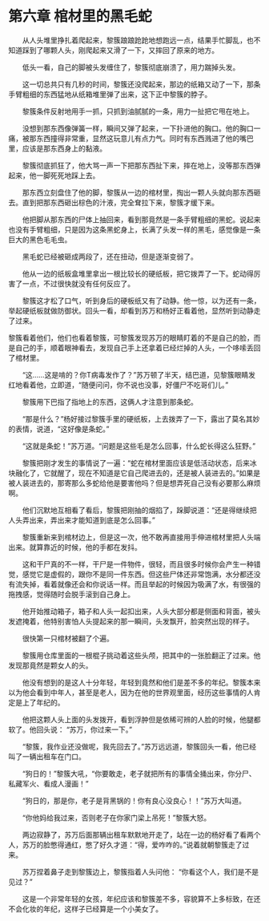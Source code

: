 # 第六章 棺材里的黑毛蛇


　　从人头堆里挣扎着爬起来，黎簇踉踉跄跄地想跑远一点，结果手忙脚乱，也不知道踩到了哪颗人头，刚爬起来又滑了一下，又摔回了原来的地方。

　　低头一看，自己的脚被头发缠住了，黎簇彻底崩溃了，用力踹掉头发。

　　这一切总共只有几秒的时间，黎簇还没爬起来，那边的纸箱又动了一下，那条手臂粗细的东西猛地从纸箱堆里弹了出来，这下正中黎簇的脖子。

　　黎簇条件反射地用手一抓，只抓到油腻腻的一条，用力一扯把它甩在地上。

　　没想到那东西像弹簧一样，瞬间又弹了起来，一下扑进他的胸口。他的胸口一痛，被那东西撞得非常重，显然这玩意儿有点力气。同时有东西溅进了他的嘴巴里，应该是那东西身上的黏液。

　　黎簇彻底抓狂了，他大骂一声一下把那东西扯下来，摔在地上，没等那东西弹起来，他一脚死死地踩上去。

　　那东西立刻盘住了他的脚，黎簇从一边的棺材里，掏出一颗人头就向那东西砸去。直到把那东西砸出棕色的汁液，完全耷拉下来，黎簇才缓下来。

　　他把脚从那东西的尸体上抽回来，看到那竟然是一条手臂粗细的黑蛇。说起来也没有手臂粗细，只是因为这条黑蛇身上，长满了头发一样的黑毛，感觉像是一条巨大的黑色毛毛虫。

　　黑毛蛇已经被砸成两段了，还在扭动，但是逐渐变弱了。

　　他从一边的纸板盒堆里拿出一根比较长的硬纸板，把它拨弄了一下。蛇动得厉害了一点，不过很快就没有任何反应了。

　　黎簇这才松了口气，听到身后的硬板纸又有了动静。他一惊，以为还有一条，举起硬纸板就做防御状。回头一看，却看到苏万和杨好正看着他，显然听到动静走了过来。

黎簇看着他们，他们也看着黎簇，可黎簇发现苏万的眼睛盯着的不是自己的脸，而是自己的手，顺着眼神看去，发现自己手上还拿着已经烂掉的人头，一个哆嗦丢回了棺材里。

　　“这……这是啃的？你T病毒发作了？”苏万顿了半天，结巴道，见黎簇眼睛发红地看着他，立即道，“随便问问，你不说也没事，好僵尸不吃哥们儿。”

　　黎簇用下巴指了指地上的东西，这俩人才注意到那条蛇。

　　“那是什么？”杨好接过黎簇手里的硬纸板，上去拨弄了一下，露出了莫名其妙的表情，说道，“这好像是条蛇。”

　　“这就是条蛇！”苏万道。“问题是这些毛是怎么回事，什么蛇长得这么狂野。”

　　黎簇把刚才发生的事情说了一遍：“蛇在棺材里面应该是低活动状态，后来冰块融化了，它就醒了，现在不知道是它自己爬进去的，还是被人装进去的。”如果是被人装进去的，那寄那么多蛇给他是要害他吗？但是想弄死自己没有必要那么麻烦啊。

　　他们沉默地互相看了看后，黎簇把刚抽的烟掐了，跺脚说道：“还是得继续把人头弄出来，弄出来才能知道到底是怎么回事。”

　　黎簇重新来到棺材边上，但是这一次，他不敢再直接用手伸进棺材里把人头端出来。就算靠近的时候，他的手都在发抖。

　　这和干尸真的不一样，干尸是一件物件，很轻，而且很多时候你会产生一种错觉，感觉它是虚假的，跟你不是同一件东西。但这些尸体还非常饱满，水分都还没有流失掉，看着就像还会和你说话一样。而且举起的时候因为吸满了水，有很强的拖拽感，觉得随时会脱手滚到自己身上。

　　他开始推动箱子，箱子和人头一起扣出来，人头大部分都是侧面和背面，被头发遮掩着，他特别害怕人头提起来的那一瞬间，头发飘开，脸突然出现的样子。

　　很快第一只棺材被翻了个遍。

　　黎簇用仓库里面的一根棍子挑动着这些头颅，把其中的一张脸翻正了过来。他发现那竟然是颗女人的头。

　　他没有想到的是这人十分年轻，年轻到竟然和他们是差不多的年纪。黎簇本来以为他会看到中年人，甚至是老人，因为在他的世界观里面，经历这些事情的人肯定是上了年纪的。

　　他把这颗人头上面的头发拨开，看到浮肿但是依稀可辨的人脸的时候，他腿都软了。他回头说：  “苏万，你过来一下。”

　　“黎簇，我作业还没做呢，我先回去了。”苏万远远道，黎簇回头一看，他已经叫了一辆出租车在门口。

　　“狗日的！”黎簇大吼，“你要敢走，老子就把所有的事情全捅出来，你分尸、私藏军火、看成人漫画！”

　　“狗日的，那是你，老子是背黑锅的！你有良心没良心！！”苏万大叫道。

　　“你他妈给我过来，否则老子在你家门梁上吊死！”黎簇大怒。

　　两边寂静了，苏万后面那辆出租车默默地开走了，站在一边的杨好看了看两个人，苏万的脸憋得通红，憋了好久才道：“得，爱咋咋的。”说着就朝黎簇走了过来。

　　苏万捏着鼻子走到黎簇边上，黎簇指着人头问他：  “你看这个人，我们是不是见过？”

　　这是一个非常年轻的女孩，年纪应该和黎簇差不多，容貌算不上多标致，在还不会化妆的年纪，这样子已经算是一个小美女了。

